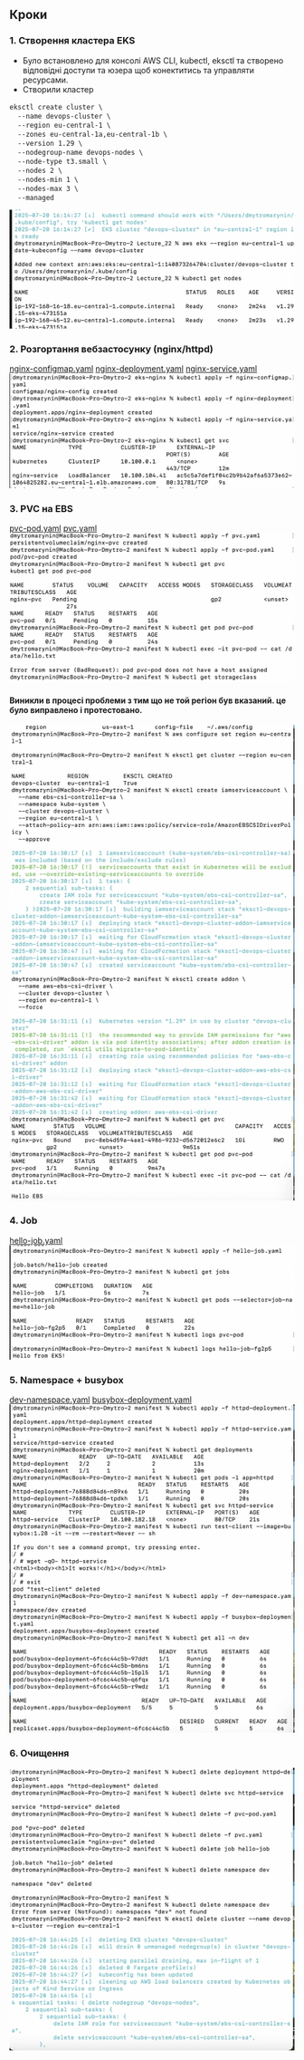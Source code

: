 ## Кроки

### 1. Створення кластера EKS

- Було встановлено для консолі AWS CLI, kubectl, eksctl та створено відповідні доступи та юзера щоб конектитись та управляти ресурсами. 
- Створили кластер
```
eksctl create cluster \
  --name devops-cluster \
  --region eu-central-1 \
  --zones eu-central-1a,eu-central-1b \
  --version 1.29 \
  --nodegroup-name devops-nodes \
  --node-type t3.small \
  --nodes 2 \
  --nodes-min 1 \
  --nodes-max 3 \
  --managed
```
![перевірка](1.jpg)

### 2. Розгортання вебзастосунку (nginx/httpd)

[nginx-configmap.yaml](manifest/nginx-configmap.yaml)
[nginx-deployment.yaml](manifest/nginx-deployment.yaml)
[nginx-service.yaml](manifest/nginx-service.yaml)
![демонстрація](2.jpg)

### 3. PVC на EBS

[pvc-pod.yaml](manifest/pvc-pod.yaml)
[pvc.yaml](manifest/pvc.yaml)
![демонстрація 1](3.1.jpg)
#### Виникли в процесі проблеми з тим що не той регіон був вказаний. це було виправлено і протестовано. 
![демонстрація 2 фікс](3.2.jpg)

### 4. Job

[hello-job.yaml](manifest/hello-job.yaml)
![демонстрація](4.jpg)

### 5. Namespace + busybox

[dev-namespace.yaml](manifest/dev-namespace.yaml)
[busybox-deployment.yaml](manifest/busybox-deployment.yaml)
![демонстрація](5.jpg)

### 6. Очищення

![демонстрація](6.jpg)